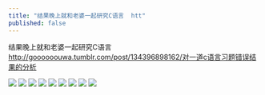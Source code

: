 ```yaml
---
title: "结果晚上就和老婆一起研究C语言  htt"
published: false
---
```

结果晚上就和老婆一起研究C语言  http://goooooouwa.tumblr.com/post/134396898162/对一道c语言习题错误结果的分析

![](./1.jpg)
![](./2.jpg)
![](./3.jpg)
![](./4.jpg)
![](./5.jpg)
![](./6.jpg)
![](./7.jpg)
![](./8.jpg)
![](./9.jpg)
